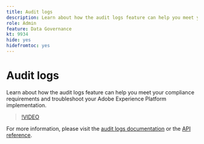 ```yaml
---
title: Audit logs
description: Learn about how the audit logs feature can help you meet your compliance requirements and troubleshoot your Adobe Experience Platform implementation.
role: Admin
feature: Data Governance
kt: 9934
hide: yes
hidefromtoc: yes
---
```

# Audit logs

Learn about how the audit logs feature can help you meet your compliance requirements and troubleshoot your Adobe Experience Platform implementation.

>[!VIDEO](https://video.tv.adobe.com/v/341450?quality=12&learn=on)

For more information, please visit the [audit logs documentation](https://experienceleague.adobe.com/docs/experience-platform/landing/governance-privacy-security/audit-logs/overview.html) or the [API reference](https://developer.adobe.com/experience-platform-apis/references/audit-query/).

